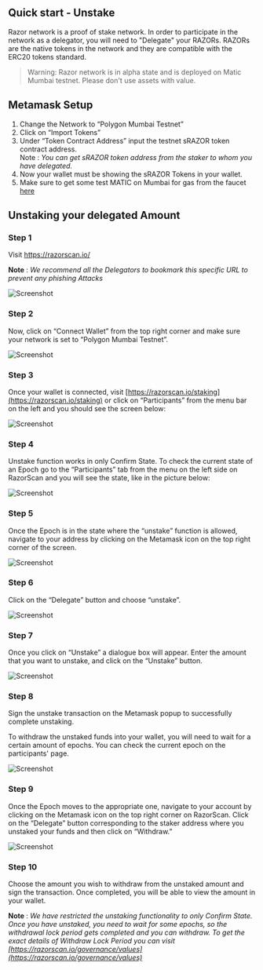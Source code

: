 ## Quick start - Unstake

Razor network is a proof of stake network. In order to participate in the network as a delegator, you will need to "Delegate" your RAZORs. RAZORs are the native tokens in the network and they are compatible with the ERC20 tokens standard.

> Warning: Razor network is in alpha state and is deployed on Matic Mumbai testnet. Please don't use assets with value.

## Metamask Setup

1. Change the Network to “Polygon Mumbai Testnet” 
2. Click on “Import Tokens” 
3. Under “Token Contract Address” input the testnet sRAZOR token contract address.<br>
     Note : *You can get sRAZOR token address from the staker to whom you have delegated.*
4. Now your wallet must be showing the sRAZOR Tokens in your wallet.
5. Make sure to get some test MATIC on Mumbai for gas from the faucet [here](https://faucet.polygon.technology/)

## Unstaking your delegated Amount

### Step 1

 Visit <https://razorscan.io/>

 **Note** : *We recommend all the Delegators to bookmark this specific URL to prevent any phishing Attacks*

![Screenshot](/img/1.png)

### Step 2
 Now, click on “Connect Wallet” from the top right corner and make sure your network is set to “Polygon Mumbai Testnet”.

![Screenshot](/img/2.png)

### Step 3
 Once your wallet is connected, visit [https://razorscan.io/staking](https://razorscan.io/staking) or click on “Participants” from the menu bar on the left and you should see the screen below:

![Screenshot](/img/3.png)

### Step 4

Unstake function works in only Confirm State. To check the current state of an Epoch go to the “Participants” tab from the menu on the left side on RazorScan and you will see the state, like in the picture below: 

![Screenshot](/img/8.png)


### Step 5

Once the Epoch is in the state where the “unstake” function is allowed, navigate to your address by clicking on the Metamask icon on the top right corner of the screen.

![Screenshot](/img/9.png)


### Step 6

Click on the “Delegate” button and choose “unstake”.

![Screenshot](/img/10.png)


### Step 7

Once you click on “Unstake” a dialogue box will appear. Enter the amount that you want to unstake, and click on the “Unstake” button.

![Screenshot](/img/11.png)


### Step 8

Sign the unstake transaction on the Metamask popup to successfully complete unstaking.

To withdraw the unstaked funds into your wallet, you will need to wait for a certain amount of epochs. You can check the current epoch on the participants' page.

![Screenshot](/img/12.png)


### Step 9

Once the Epoch moves to the appropriate one, navigate to your account by clicking on the Metamask icon on the top right corner on RazorScan. Click on the “Delegate” button corresponding to the staker address where you unstaked your funds and then click on “Withdraw.” 

![Screenshot](/img/13.png)


### Step 10

Choose the amount you wish to withdraw from the unstaked amount and sign the transaction. Once completed, you will be able to view the amount in your wallet. 

**Note** : *We have restricted the unstaking functionality to only Confirm State. Once you have unstaked, you need to wait for some epochs, so the withdrawal lock period gets completed and you can withdraw. To get the exact details of Withdraw Lock Period you can visit [https://razorscan.io/governance/values](https://razorscan.io/governance/values)*

